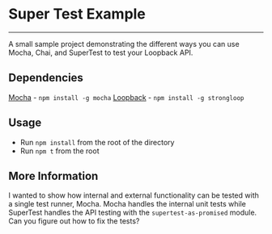 # Super Test Example
---
A small sample project demonstrating the different ways you can use Mocha, Chai, and SuperTest to test your Loopback API.

## Dependencies
[Mocha](https://mochajs.org/) - `npm install -g mocha`
[Loopback](http://loopback.io) - `npm install -g strongloop`

## Usage
- Run `npm install` from the root of the directory
- Run `npm t` from the root

## More Information
I wanted to show how internal and external functionality can be tested with a single test runner, Mocha. Mocha handles the internal unit tests while SuperTest handles the API testing with the `supertest-as-promised` module.
Can you figure out how to fix the tests?